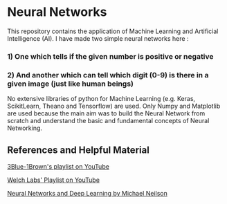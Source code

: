# Neural Networks

This repository contains the application of Machine Learning and Artificial Intelligence (AI). I have made two simple neural networks here :

### 1) One which tells if the given number is positive or negative

### 2) And another which can tell which digit (0-9) is there in a given image (just like human beings)

No extensive libraries of python for Machine Learning (e.g. Keras, ScikitLearn, Theano and Tensorflow) are used. Only Numpy and Matplotlib are used because the main aim was to build the Neural Network from scratch and understand the basic and fundamental concepts of Neural Networking.

## References and Helpful Material

 [3Blue-1Brown's playlist on YouTube](https://youtube.com/playlist?list=PLZHQObOWTQDNU6R1_67000Dx_ZCJB-3pi)
 
 [Welch Labs' Playlist on YouTube](https://youtube.com/playlist?list=PLiaHhY2iBX9hdHaRr6b7XevZtgZRa1PoU)
 
 [Neural Networks and Deep Learning by Michael Neilson](http://neuralnetworksanddeeplearning.com/)
